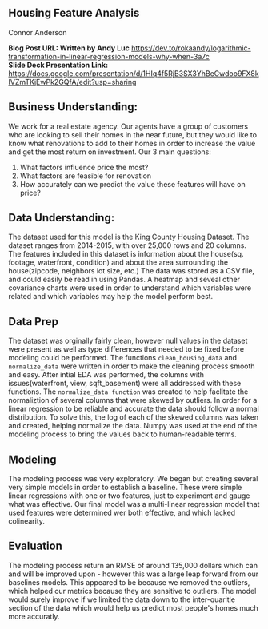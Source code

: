 ## Housing Feature Analysis
Connor Anderson   
  
**Blog Post URL: Written by Andy Luc** https://dev.to/rokaandy/logarithmic-transformation-in-linear-regression-models-why-when-3a7c  
**Slide Deck Presentation Link:** https://docs.google.com/presentation/d/1HIq4f5RjB3SX3YhBeCwdoo9FX8kIVZmTKjEwPk2GQfA/edit?usp=sharing

## Business Understanding:
We work for a real estate agency. Our agents have a group of customers who are looking to sell their homes in the near future, but they would like to know what renovations to add to their homes in order to increase the value and get the most return on investment. Our 3 main questions:

  1. What factors influence price the most?
  2. What factors are feasible for renovation
  3. How accurately can we predict the value these features will have on price?

## Data Understanding:
The dataset used for this model is the King County Housing Dataset. The dataset ranges from 2014-2015, with over 25,000 rows and 20 columns. The features included in this dataset is information about the house(sq. footage, waterfront, condition) and about the area surrounding the house(zipcode, neighbors lot size, etc.) The data was stored as a CSV file, and could easily be read in using Pandas. A heatmap and seveal other covariance charts were used in order to understand which variables were related and which variables may help the model perform best. 

## Data Prep
The dataset was orginally fairly clean, however null values in the dataset were present as well as type differences that needed to be fixed before modeling could be performed. The functions ```clean_housing_data``` and ```normalize_data``` were written in order to make the cleaning process smooth and easy. After intial EDA was performed, the columns with issues(waterfront, view, sqft_basement) were all addressed with these functions. The ```normalize_data function``` was created to help faclitate the normaliztion of several columns that were skewed by outliers. In order for a linear regression to be reliable and accurate the data should follow a normal distribution. To solve this, the log of each of the skewed columns was taken and created, helping normalize the data. Numpy was used at the end of the modeling process to bring the values back to human-readable terms.

## Modeling

The modeling process was very exploratory. We began but creating several very simple models in order to establish a baseline. These were simple linear regressions with one or two features, just to experiment and gauge what was effective. Our final model was a multi-linear regression model that used features were determined wer both effective, and which lacked colinearity. 

## Evaluation
The modeling process return an RMSE of around 135,000 dollars which can and will be improved upon - however this was a large leap forward from our baselines models. This appeared to be because we removed the outliers, which helped our metrics because they are sensitive to outliers. The model would surely improve if we limited the data down to the inter-quaritle section of the data which would help us predict most people's homes much more accuratly.
